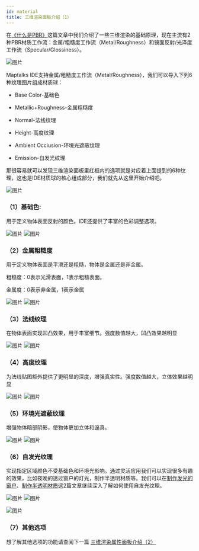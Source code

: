 ```yaml
---
id: material
title: 三维渲染面板介绍（1）
---
```

在[《什么是PBR》](../../ide/guide/basic/pbr.md)这篇文章中我们介绍了一些三维渲染的基础原理，现在主流有2种PBR材质工作流：金属/粗糙度工作流（Metal/Roughness）和镜面反射/光泽度工作流（Specular/Glossiness）。

![图片](./assets/texture/texture-1.png)

Maptalks IDE支持金属/粗糙度工作流（Metal/Roughness），我们可以导入下列6种纹理图片组成材质球：

* Base Color-基础色

* Metallic+Roughness-金属粗糙度

* Normal-法线纹理

* Height-高度纹理

* Ambient Occiusion-环境光遮蔽纹理

* Emission-自发光纹理

那很容易就可以发现三维渲染面板里红框内的选项就是对应着上面提到的6种纹理，这也是IDE材质球的核心组成部分，我们就先从这里开始介绍吧。

![图片](./assets/texture/texture-3.png)


### （1）基础色:

用于定义物体表面反射的颜色。IDE还提供了丰富的色彩调整选项。

![图片](./assets/texture/texture-8.png)
![图片](./assets/texture/Facades_05_basecolor.jpg)

### （2）金属粗糙度

用于定义物体表面是平滑还是粗糙，物体是金属还是非金属。

  粗糙度：0表示光滑表面，1表示粗糙表面。

  金属度：0表示非金属，1表示金属

![图片](./assets/texture/texture-9.png)
![图片](./assets/texture/Facades_05_roughness.jpg)

### （3）法线纹理

在物体表面实现凹凸效果，用于丰富细节。强度数值越大，凹凸效果越明显

![图片](./assets/texture/texture-10.png)
![图片](./assets/texture/Facades_05_normalogl.jpg)

### （4）高度纹理

为法线贴图额外提供了更明显的深度，增强真实性。强度数值越大，立体效果越明显

![图片](./assets/texture/texture-11.png)
![图片](./assets/texture/Facades_05_height.jpg)

### （5）环境光遮蔽纹理

增强物体暗部阴影，使物体更加立体和逼真。

![图片](./assets/texture/texture-12.png)
![图片](./assets/texture/Facades_05_ambientocclusion.jpg)

### （6）自发光纹理

实现指定区域颜色不受基础色和环境光影响。通过灵活应用我们可以实现很多有趣的效果，比如夜晚的透过窗户的灯光，制作半透明材质等。我们可以在[制作发光的窗户](../design-tutorial/windows)、[制作半透明材质](../design-tutorial/transparent)这2篇文章继续深入了解如何使用自发光纹理。

![图片](./assets/texture/texture-13.png)
![图片](./assets/texture/texture-14.png)


![图片](./assets/texture/texture-15.png)


### （7）其他选项

想了解其他选项的功能请查阅下一篇 [三维渲染属性面板介绍（2）](./material2/)